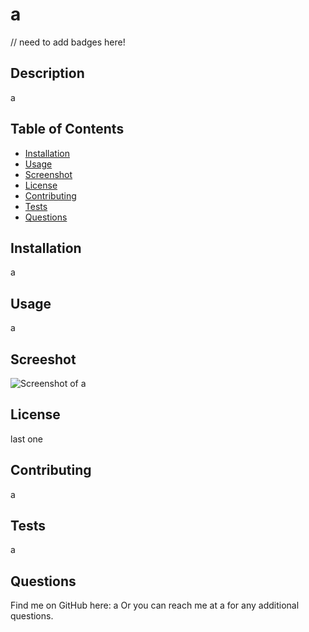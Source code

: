 # a

// need to add badges here!
  ## Description
  a

  ## Table of Contents
  * [Installation](#installation)
  * [Usage](#usage)
  * [Screenshot](#screenshot)
  * [License](#license)
  * [Contributing](#contributing)
  * [Tests](#tests)
  * [Questions](#questions)
  
  ## Installation
  a

  ## Usage
  a

  ## Screeshot
  ![Screenshot of a](a)

  ## License
  last one

  ## Contributing
  a

  ## Tests
  a

  ## Questions
  Find me on GitHub here: a
  Or you can reach me at a for any additional questions.

